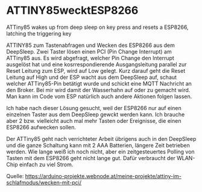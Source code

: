 # ATTINY85wecktESP8266
ATTiny85 wakes up from deep sleep on key press and resets a ESP8266, latching the triggering key



ATTINY85 zum Tastenabfragen und Wecken des ESP8266 aus dem DeepSleep. 
Zwei Taster lösen einen PCI (Pin Change Interrupt) am ATTiny85 aus. 
Es wird abgefragt, welcher Pin Change den Interrupt ausgelöst hat und eine 
kosrrespondierende Ausgangsleitung parallel zur Reset Leitung zum ESP, wird auf Low gelegt. 
Kurz darauf geht die Reset Leitung auf High und der ESP wacht aus dem DeepSleep auf, 
schaut welcher ATTiny85-Pin betätigt wurde und schickt eine MQTT Nachricht an den Broker. 
Bei mir wird damit der Wasserhahn auf oder zu gemacht wird. Man kann im Code vom ESP natürlich auch andere Aktionen folgen lassen.

Ich habe nach dieser Lösung gesucht, weil der ESP8266 nur auf einen einzelnen Taster aus dem DeepSleep gewckt werden kann. 
Ich brauche aber 2 bzw. vielleicht auch mal mehr Tasten oder Ereignisse, die einen ESP8266 aufwecken sollen.

Der ATTiny85 geht nach verrichteter Arbeit übrigens auch in den DeepSleep und die ganze Schaltung kann mit 2 AAA Batterien, 
längere Zeit betrieben werden. Wie lange weiß ich noch nicht, 
aber ein zeitgesteuertes Polling von Tasten mit dem ESP8266 geht nicht lange gut. 
Dafür verbraucht der WLAN-Chip einfach zu viel Strom.

Quelle: https://arduino-projekte.webnode.at/meine-projekte/attiny-im-schlafmodus/wecken-mit-pci/
